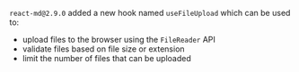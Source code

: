`react-md@2.9.0` added a new hook named `useFileUpload` which can be used to:

- upload files to the browser using the `FileReader` API
- validate files based on file size or extension
- limit the number of files that can be uploaded
